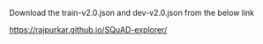 Download the train-v2.0.json and dev-v2.0.json from the below link

https://rajpurkar.github.io/SQuAD-explorer/
